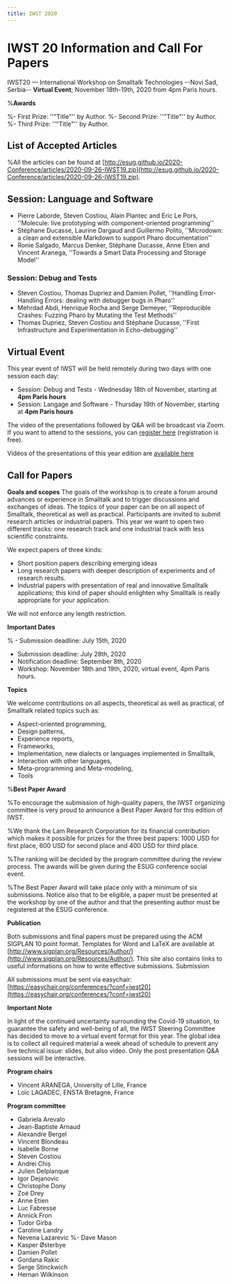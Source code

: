 ```yaml
---
title: IWST 2020
---
```


# IWST 20 Information and Call For Papers

IWST20 — International Workshop on Smalltalk Technologies --Novi Sad, Serbia-- **Virtual Event**; November 18th-19th, 2020 from 4pm Paris hours.

%**Awards**

%- First Prize: ''"Title"'' by Author.
%- Second Prize: ''"Title"'' by Author.
%- Third Prize: ''"Title"'' by Author.

## List of Accepted Articles

%All the articles can be found at [http://esug.github.io/2020-Conference/articles/2020-09-26-IWST19.zip](http://esug.github.io/2020-Conference/articles/2020-09-26-IWST19.zip).


## Session: Language and Software

- Pierre Laborde, Steven Costiou, Alain Plantec and Eric Le Pors, ''Molecule: live prototyping with component-oriented programming''
- Stéphane Ducasse, Laurine Dargaud and Guillermo Polito, ''Microdown: a clean and extensible Markdown to support Pharo documentation''
- Ronie Salgado, Marcus Denker, Stéphane Ducasse, Anne Etien and Vincent Aranega, ''Towards a Smart Data Processing and Storage Model''


### Session: Debug and Tests

- Steven Costiou, Thomas Dupriez and Damien Pollet, ''Handling Error-Handling Errors: dealing with debugger bugs in Pharo''
- Mehrdad Abdi, Henrique Rocha and Serge Demeyer, ''Reproducible Crashes: Fuzzing Pharo by Mutating the Test Methods''
- Thomas Dupriez, Steven Costiou and Stéphane Ducasse, ''First Infrastructure and Experimentation in Echo-debugging''


## Virtual Event

This year event of IWST will be held remotely during two days with one session each day:

- Session: Debug and Tests - Wednesday 18th of November, starting at **4pm Paris hours**
- Session: Langage and Software - Thursday 19th of November, starting at **4pm Paris hours**

The video of the presentations followed by Q&A will be broadcast via Zoom.
If you want to attend to the sessions, you can [register here](https://univ-lille-fr.zoom.us/webinar/register/WN_V_0iv-joSzeBXppaDDmEWw) (registration is free).

Vidéos of the presentations of this year edition are [available here](https://www.youtube.com/playlist?list=PLLDCKIQIizc25pnrIJZv-NsbbT4_Go-du)


## Call for Papers

**Goals and scopes**
The goals of the workshop is to create a forum around advances or experience in Smalltalk and to trigger discussions and exchanges of ideas. The topics of your paper can be on all aspect of Smalltalk, theoretical as well as practical. Participants are invited to submit research articles or industrial papers. This year we want to open two different tracks: one research track and one industrial track with less scientific constraints.

We expect papers of three kinds:

- Short position papers describing emerging ideas
- Long research papers with deeper description of experiments and of research results.
- Industrial papers with presentation of real and innovative Smalltalk applications; this kind of paper should enlighten why Smalltalk is really appropriate for your application.

We will not enforce any length restriction.

**Important Dates**

% - Submission deadline: July 15th, 2020
- Submission deadline: July 28th, 2020
- Notification deadline: September 8th, 2020
- Workshop: November 18th and 19th, 2020, virtual event, 4pm Paris hours.


**Topics**

We welcome contributions on all aspects, theoretical as well as practical, of Smalltalk related topics such as:

- Aspect-oriented programming,
- Design patterns,
- Experience reports,
- Frameworks,
- Implementation, new dialects or languages implemented in Smalltalk,
- Interaction with other languages,
- Meta-programming and Meta-modeling,
- Tools


%**Best Paper Award**

%To encourage the submission of high-quality papers, the IWST organizing committee is very proud to announce a Best Paper Award for this edition of IWST.

%We thank the Lam Research Corporation for its financial contribution which makes it possible for prizes for the three best papers: 1000 USD for first place, 600 USD for second place and 400 USD for third place.

%The ranking will be decided by the program committee during the review process. The awards will be given during the ESUG conference social event.

%The Best Paper Award will take place only with a minimum of six submissions. Notice also that to be eligible, a paper must be presented at the workshop by one of the author and that the presenting author must be registered at the ESUG conference.


**Publication**

Both submissions and final papers must be prepared using the ACM SIGPLAN 10 point format. Templates for Word and LaTeX are available at [http://www.sigplan.org/Resources/Author/](http://www.sigplan.org/Resources/Author/). This site also contains links to useful informations on how to write effective submissions. Submission

All submissions must be sent via easychair: [https://easychair.org/conferences/?conf=iwst20](https://easychair.org/conferences/?conf=iwst20)


**Important Note**

In light of the continued uncertainty surrounding the Covid-19 situation, to guarantee the safety and well-being of all, the IWST Steering Committee has decided to move to a virtual event format for this year. The global idea is to collect all required material a week ahead of schedule to prevent any live technical issue: slides, but also video. Only the post presentation Q&A sessions will be interactive.


**Program chairs**

- Vincent ARANEGA, University of Lille, France
- Loïc LAGADEC, ENSTA Bretagne, France

**Program committee**

- Gabriela Arevalo
- Jean-Baptiste Arnaud
- Alexandre Bergel
- Vincent Blondeau
- Isabelle Borne
- Steven Costiou
- Andrei Chiș
- Julien Delplanque
- Igor Dejanovic
- Christophe Dony
- Zoé Drey
- Anne Etien
- Luc Fabresse
- Annick Fron
- Tudor Girba
- Caroline Landry
- Nevena Lazarevic
%- Dave Mason
- Kasper Østerbye
- Damien Pollet
- Gordana Rakic
- Serge Stinckwich
- Hernan Wilkinson
